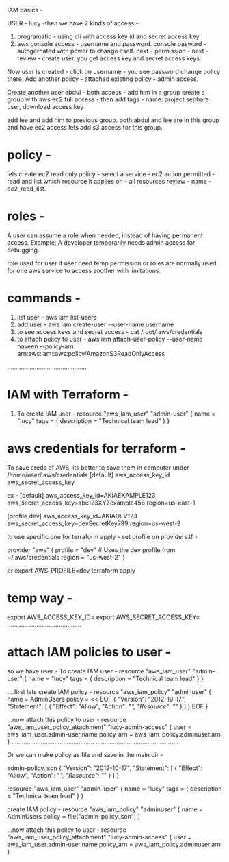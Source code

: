 IAM basics - 

USER - 
lucy -then we have 2 kinds of access - 
1. programatic - using cli with access key id and secret access key.
2. aws console access - username and password.
console pasword - autogernated with power to change itself.
next - permission - next - review - create user.
you get access key and secret access keys.

Now user is created - click on username - you see password change policy there.
Add another policy - attached existing policy - admin access.

Create another user abdul - both access - add him in a group 
create a group with aws ec2 full access - then add tags - name: project sephare user, download access key

add lee and add him to previous group.
both abdul and lee are in this group and have ec2 access lets add s3 access for this group.

# policy - 
lets create ec2 read only policy - 
select a service - ec2
action permitted - read and list
which resource it applies on - all resources 
review - name - ec2_read_list.

# roles - 
A user can assume a role when needed, instead of having permanent access.
Example: A developer temporarily needs admin access for debugging.

role used for user if user need temp permission or roles are normally used for one aws service to access another with limitations.


# commands - 
1. list user - aws iam list-users
2. add user - aws iam create-user --user-name username
3. to see access keys and secret access - 
cat /root/.aws/credentials 
4. to attach policy to user - 
aws iam attach-user-policy --user-name naveen --policy-arn arn:aws:iam::aws:policy/AmazonS3ReadOnlyAccess

...............................................
# IAM with Terraform - 
1. To create IAM user - 
   resource "aws_iam_user" "admin-user"  {
    name = "lucy"
    tags =  {
        description = "Technical team lead"
    }
}

# aws credentials for terraform - 
To save creds of AWS, its better to save them in computer under /home/user/.aws/credentials 
[default]
aws_access_key_id
aws_secret_access_key

ex -
[default]
aws_access_key_id=AKIAEXAMPLE123
aws_secret_access_key=abc123XYZexample456
region=us-east-1

[profile dev]
aws_access_key_id=AKIADEV123
aws_secret_access_key=devSecretKey789
region=us-west-2

to use specific one for terraform apply - 
set profile on providers.tf - 

provider "aws" {
  profile = "dev"   # Uses the dev profile from ~/.aws/credentials
  region  = "us-west-2"
}

or 
export AWS_PROFILE=dev
terraform apply

# temp way - 
export AWS_ACCESS_KEY_ID=
export AWS_SECRET_ACCESS_KEY=
...........................................

# attach IAM policies to user - 
so we have user - 
To create IAM user - 
   resource "aws_iam_user" "admin-user"  {
    name = "lucy"
    tags =  {
        description = "Technical team lead"
    }
}

....first lets create IAM policy - 
resource "aws_iam_policy" "adminuser" {
    name = AdminUsers
    policy =  << EOF
    {
    "Version": "2012-10-17",
    "Statement": [
        {
            "Effect": "Allow",
            "Action": "*",
            "Resource": "*"
        }
    ]
}
EOF
}

...now attach this policy to user - 
resource "aws_iam_user_policy_attachment" "lucy-admin-access" {
    user = aws_iam_user.admin-user.name
    policy_arn = aws_iam_policy.adminuser.arn
}
................................................
................................................

Or we can make policy as file and save in the main dir - 

admin-policy.json 
{
    "Version": "2012-10-17",
    "Statement": [
        {
            "Effect": "Allow",
            "Action": "*",
            "Resource": "*"
        }
    ]
}

resource "aws_iam_user" "admin-user"  {
    name = "lucy"
    tags =  {
        description = "Technical team lead"
    }
}

create IAM policy - 
resource "aws_iam_policy" "adminuser" {
    name = AdminUsers
    policy = file("admin-policy.json")
}

...now attach this policy to user - 
resource "aws_iam_user_policy_attachment" "lucy-admin-access" {
    user = aws_iam_user.admin-user.name
    policy_arn = aws_iam_policy.adminuser.arn
}


